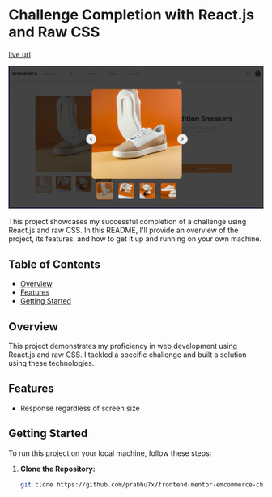 # Challenge Completion with React.js and Raw CSS

[live url](https://prabhu7x.github.io/frontend-mentor-emcommerce-challenge/)

![Project Screenshot](./public/images/screenshot.png)

This project showcases my successful completion of a challenge using React.js and raw CSS. In this README, I'll provide an overview of the project, its features, and how to get it up and running on your own machine.

## Table of Contents

- [Overview](#overview)
- [Features](#features)
- [Getting Started](#getting-started)

## Overview

This project demonstrates my proficiency in web development using React.js and raw CSS. I tackled a specific challenge and built a solution using these technologies.

## Features

- Response regardless of screen size

## Getting Started

To run this project on your local machine, follow these steps:

1. **Clone the Repository:**

   ```bash
   git clone https://github.com/prabhu7x/frontend-mentor-emcommerce-challenge.git
